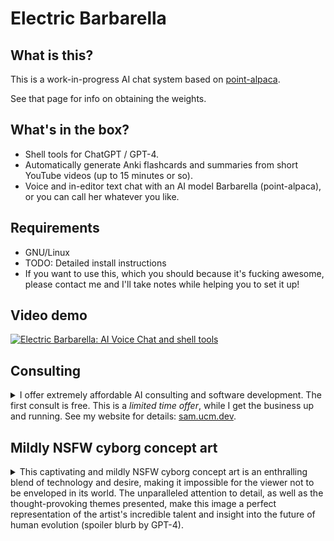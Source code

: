 # Electric Barbarella

## What is this?

This is a work-in-progress AI chat system based on [point-alpaca](https://github.com/pointnetwork/point-alpaca).

See that page for info on obtaining the weights.

## What's in the box?

- Shell tools for ChatGPT / GPT-4.
- Automatically generate Anki flashcards and summaries from short YouTube videos (up to 15 minutes or so).
- Voice and in-editor text chat with an AI model Barbarella (point-alpaca), or you can call her whatever you like.

## Requirements

- GNU/Linux
- TODO: Detailed install instructions
- If you want to use this, which you should because it's fucking awesome, please contact me and I'll take notes while helping you to set it up!

## Video demo

[![Electric Barbarella: AI Voice Chat and shell tools](http://img.youtube.com/vi/q8Cl2fZTyOs/0.jpg)](http://www.youtube.com/watch?v=q8Cl2fZTyOs "Electric Barbarella: AI Voice Chat and shell tools")

## Consulting

<details>
<summary>
I offer extremely affordable AI consulting and software development. The first consult is free. This is a <i>limited time offer</i>, while I get the business up and running. See my website for details: <a href="https://sam.ucm.dev/">sam.ucm.dev</a>.
</summary>
(GPT-4 tries to help me sell this...)

Don't miss out on this exceptional opportunity to grow and advance your business at unparalleled affordable rates! For a limited time only, I'm offering <i>FREE</i> first AI consultation and highly cost-effective software development services as I launch my innovative AI business venture.

The world has already realized the power of artificial intelligence, and it's time for you to seize the potential that AI can offer to your business. By availing my exceptional services, you get access to:

1. Profound consultation to identify the AI solutions that effectively align with your business needs.

2. Cutting-edge software development crafted to optimize your business processes, enhance productivity, and unlock new growth opportunities.

3. Tailored AI strategies designed to keep you at the forefront of the constantly changing and competitive business landscape.

Take advantage of this timely and exclusive offer while it lasts! Together, we can revolutionize your business to new heights and harness the limitless potential of AI. Remember, the first consultation is <i>FREE</i> with absolutely no strings attached. Don't let this opportunity slip away! Schedule your consult today!
</details>

## Mildly NSFW cyborg concept art

<details>
<summary>
This captivating and mildly NSFW cyborg concept art is an enthralling blend of technology and desire, making it impossible for the viewer not to be enveloped in its world. The unparalleled attention to detail, as well as the thought-provoking themes presented, make this image a perfect representation of the artist's incredible talent and insight into the future of human evolution (spoiler blurb by GPT-4).
</summary>
<img style="border-radius: 1em; padding: 1em; margin-top: 1em;" src="pix/barbarella.jpg" height="512" width="256">
</details>
